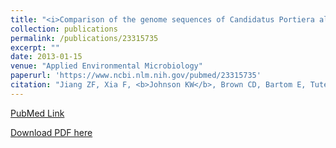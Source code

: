 ```yaml
---
title: "<i>Comparison of the genome sequences of Candidatus Portiera aleyrodidarum primary endosymbionts of the whitefly Bemisia tabaci B and Q biotypes</i>"
collection: publications
permalink: /publications/23315735
excerpt: "" 
date: 2013-01-15
venue: "Applied Environmental Microbiology"
paperurl: 'https://www.ncbi.nlm.nih.gov/pubmed/23315735'
citation: "Jiang ZF, Xia F, <b>Johnson KW</b>, Brown CD, Bartom E, Tuteja JH, Stevens R, Grossman RL, Brumin M, White KP, Ghanim M. Appl Environ Microbiol. 2013 Mar;79(5):1757-9. doi: 10.1128/AEM.02976-12. Epub 2013 Jan 11. PubMed ID: 23315735"
---
```


[PubMed Link](https://www.ncbi.nlm.nih.gov/pubmed/23315735)

[Download PDF here](https://kippjohnson.com/files/23315735.pdf)

<script type='text/javascript' src='https://d1bxh8uas1mnw7.cloudfront.net/assets/embed.js'></script>
<div class='altmetric-embed' data-badge-type="medium-donut" data-doi="10.1128/AEM.02976-12" data-hide-no-mentions="true" data-hide-less-than="1" class="altmetric-embed"></div>
